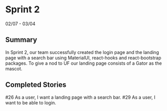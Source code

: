 # Sprint 2

02/07 - 03/04

## Summary

In Sprint 2, our team successfully created the login page and the landing page with a search bar using MaterialUI, react-hooks and react-bootstrap packages. To give a nod to UF our landing page consists of a Gator as the mascot.  

## Completed Stories

#26 As a user, I want a landing page with a search bar.
#29 As a user, I want to be able to login.
